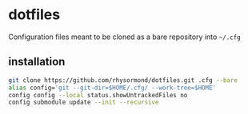 # dotfiles
Configuration files meant to be cloned as a bare repository into `~/.cfg`

## installation
```bash
git clone https://github.com/rhysormond/dotfiles.git .cfg --bare
alias config='git --git-dir=$HOME/.cfg/ --work-tree=$HOME'
config config --local status.showUntrackedFiles no
config submodule update --init --recursive
```

